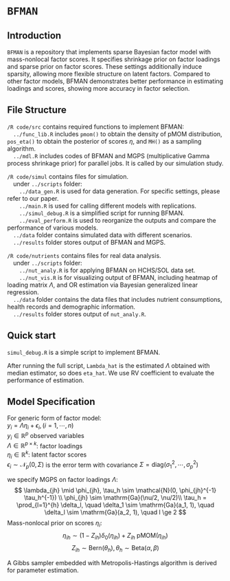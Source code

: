 # `BFMAN`

## Introduction

`BFMAN` is a repository that implements sparse Bayesian factor model with mass-nonlocal factor scores. It specifies shrinkage prior on factor loadings and sparse prior on factor scores. These settings additionally induce sparsity, allowing more flexible structure on latent factors. Compared to other factor models, BFMAN demonstrates better performance in estimating loadings and scores, showing more accuracy in factor selection.

## File Structure

`/R code/src` contains required functions to implement BFMAN:  
	&emsp;`../func_lib.R` includes `pmom()` to obtain the density of pMOM distribution, `pos_eta()` to obtain the posterior of scores $\eta$, and `MH()` as a sampling algorithm.  
	&emsp;`../mdl.R` includes codes of BFMAN and MGPS (multiplicative Gamma process shrinkage prior) for parallel jobs. It is called by our simulation study.  

`/R code/simul` contains files for simulation.  
	&emsp;under `../scripts` folder:  
		&emsp;&emsp;`../data_gen.R` is used for data generation. For specific settings, please refer to our paper.  
		&emsp;&emsp;`../main.R` is used for calling different models with replications.  
		&emsp;&emsp;`../simul_debug.R` is a simplified script for running BFMAN.  
		&emsp;&emsp;`../eval_perform.R` is used to reorganize the outputs and compare the performance of various models.  
	&emsp;`../data` folder contains simulated data with different scenarios.  
	&emsp;`../results` folder stores output of BFMAN and MGPS.  

`/R code/nutrients` contains files for real data analysis.  
	&emsp;under `../scripts` folder:  
		&emsp;&emsp;`../nut_analy.R`  is for applying BFMAN on HCHS/SOL data set.  
		&emsp;&emsp;`../nut_vis.R` is for visualizing output of BFMAN, including heatmap of loading matrix $\Lambda$, and OR estimation via Bayesian generalized linear regression.   
	&emsp;`../data` folder contains the data files that includes nutrient consumptions, health records and demographic information.  
	&emsp;`../results` folder stores output of `nut_analy.R`.  

## Quick start

`simul_debug.R` is a simple script to implement BFMAN. 

After running the full script, `Lambda_hat` is the estimated $\Lambda$ obtained with median estimator, so does `eta_hat`. We use RV coefficient to evaluate the performance of estimation.

## Model Specification

For generic form of factor model:  
$y_i = \Lambda \eta_i + \epsilon_i, (i = 1,\cdots, n)$  
$y_i \in \mathbb{R}^p$ observed variables  
$\Lambda \in \mathbb{R}^{p \times k}$: factor loadings  
$\eta_i \in \mathbb{R}^k$: latent factor scores  
$\epsilon_i \sim \mathcal{N}_p(0, \Sigma)$ is the error term with covariance $\Sigma = \mbox{diag}(\sigma_1^2, \cdots, \sigma_p^2)$  

we specify MGPS on factor loadings $\Lambda$:
$$
\lambda_{jh} \mid \phi_{jh}, \tau_h \sim \mathcal{N}(0, \phi_{jh}^{-1} \tau_h^{-1}) \\
\phi_{jh} \sim \mathrm{Ga}(\nu/2, \nu/2)\\
\tau_h = \prod_{l=1}^{h} \delta_l, \quad
\delta_1 \sim \mathrm{Ga}(a_1, 1), \quad 
\delta_l \sim \mathrm{Ga}(a_2, 1), \quad l \ge 2
$$
Mass-nonlocal prior on scores $\eta_i$:
$$
\eta_{ih} \sim (1 - Z_{ih}) \delta_0(\eta_{ih}) + Z_{ih} \ \mbox{pMOM}(\eta_{ih})
$$
$$
Z_{ih} \sim \mbox{Bern}(\theta_h), \theta_h \sim \mbox{Beta}(\alpha, \beta)
$$

A Gibbs sampler embedded with Metropolis-Hastings algorithm is derived for parameter estimation.
